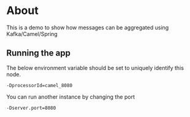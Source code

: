 # About

This is a demo to show how messages can be aggregated using Kafka/Camel/Spring

## Running the app

The below environment variable should be set to uniquely identify this node.

	-DprocessorId=camel_8080

You can run another instance by changing the port

	-Dserver.port=8080
